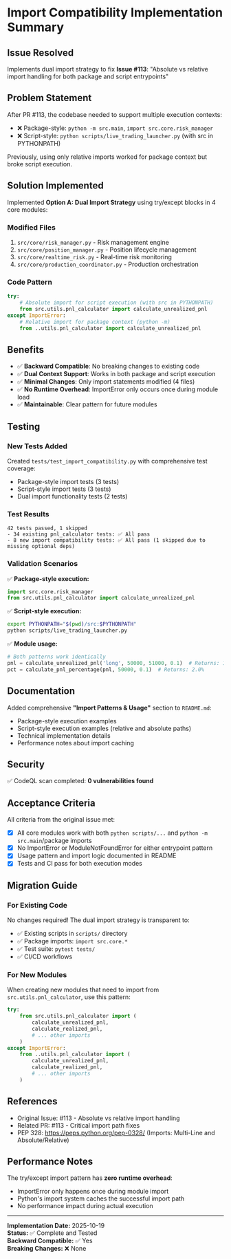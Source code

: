# Import Compatibility Implementation Summary

## Issue Resolved
Implements dual import strategy to fix **Issue #113**: "Absolute vs relative import handling for both package and script entrypoints"

## Problem Statement
After PR #113, the codebase needed to support multiple execution contexts:
- ❌ Package-style: `python -m src.main`, `import src.core.risk_manager` 
- ❌ Script-style: `python scripts/live_trading_launcher.py` (with src in PYTHONPATH)

Previously, using only relative imports worked for package context but broke script execution.

## Solution Implemented
Implemented **Option A: Dual Import Strategy** using try/except blocks in 4 core modules:

### Modified Files
1. `src/core/risk_manager.py` - Risk management engine
2. `src/core/position_manager.py` - Position lifecycle management
3. `src/core/realtime_risk.py` - Real-time risk monitoring
4. `src/core/production_coordinator.py` - Production orchestration

### Code Pattern
```python
try:
    # Absolute import for script execution (with src in PYTHONPATH)
    from src.utils.pnl_calculator import calculate_unrealized_pnl
except ImportError:
    # Relative import for package context (python -m)
    from ..utils.pnl_calculator import calculate_unrealized_pnl
```

## Benefits
- ✅ **Backward Compatible**: No breaking changes to existing code
- ✅ **Dual Context Support**: Works in both package and script execution
- ✅ **Minimal Changes**: Only import statements modified (4 files)
- ✅ **No Runtime Overhead**: ImportError only occurs once during module load
- ✅ **Maintainable**: Clear pattern for future modules

## Testing
### New Tests Added
Created `tests/test_import_compatibility.py` with comprehensive test coverage:
- Package-style import tests (3 tests)
- Script-style import tests (3 tests)  
- Dual import functionality tests (2 tests)

### Test Results
```
42 tests passed, 1 skipped
- 34 existing pnl_calculator tests: ✅ All pass
- 8 new import compatibility tests: ✅ All pass (1 skipped due to missing optional deps)
```

### Validation Scenarios
✅ **Package-style execution:**
```python
import src.core.risk_manager
from src.utils.pnl_calculator import calculate_unrealized_pnl
```

✅ **Script-style execution:**
```bash
export PYTHONPATH="$(pwd)/src:$PYTHONPATH"
python scripts/live_trading_launcher.py
```

✅ **Module usage:**
```python
# Both patterns work identically
pnl = calculate_unrealized_pnl('long', 50000, 51000, 0.1)  # Returns: 100.0
pct = calculate_pnl_percentage(pnl, 50000, 0.1)  # Returns: 2.0%
```

## Documentation
Added comprehensive **"Import Patterns & Usage"** section to `README.md`:
- Package-style execution examples
- Script-style execution examples (relative and absolute paths)
- Technical implementation details
- Performance notes about import caching

## Security
✅ CodeQL scan completed: **0 vulnerabilities found**

## Acceptance Criteria
All criteria from the original issue met:

- [x] All core modules work with both `python scripts/...` and `python -m src.main`/package imports
- [x] No ImportError or ModuleNotFoundError for either entrypoint pattern
- [x] Usage pattern and import logic documented in README
- [x] Tests and CI pass for both execution modes

## Migration Guide
### For Existing Code
No changes required! The dual import strategy is transparent to:
- ✅ Existing scripts in `scripts/` directory
- ✅ Package imports: `import src.core.*`
- ✅ Test suite: `pytest tests/`
- ✅ CI/CD workflows

### For New Modules
When creating new modules that need to import from `src.utils.pnl_calculator`, use this pattern:

```python
try:
    from src.utils.pnl_calculator import (
        calculate_unrealized_pnl,
        calculate_realized_pnl,
        # ... other imports
    )
except ImportError:
    from ..utils.pnl_calculator import (
        calculate_unrealized_pnl,
        calculate_realized_pnl,
        # ... other imports
    )
```

## References
- Original Issue: #113 - Absolute vs relative import handling
- Related PR: #113 - Critical import path fixes
- PEP 328: https://peps.python.org/pep-0328/ (Imports: Multi-Line and Absolute/Relative)

## Performance Notes
The try/except import pattern has **zero runtime overhead**:
- ImportError only happens once during module import
- Python's import system caches the successful import path
- No performance impact during actual execution

---

**Implementation Date:** 2025-10-19  
**Status:** ✅ Complete and Tested  
**Backward Compatible:** ✅ Yes  
**Breaking Changes:** ❌ None
